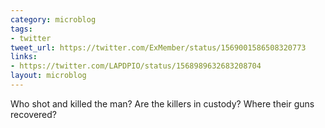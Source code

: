 ```yaml
---
category: microblog
tags:
- twitter
tweet_url: https://twitter.com/ExMember/status/1569001586508320773
links:
- https://twitter.com/LAPDPIO/status/1568989632683208704
layout: microblog
---
```

Who shot and killed the man? Are the killers in custody? Where their  guns recovered?
